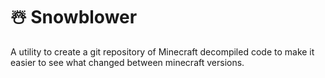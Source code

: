 # ☃️ Snowblower

A utility to create a git repository of Minecraft decompiled code to make it easier to see what changed between minecraft versions.
